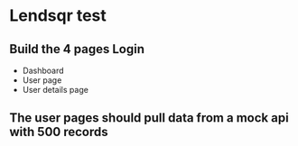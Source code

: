 # Lendsqr test

## Build the 4 pages Login

- Dashboard
- User page
- User details page

## The user pages should pull data from a mock api with 500 records
